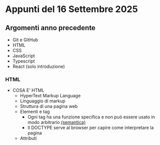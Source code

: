# Appunti del 16 Settembre 2025

## Argomenti anno precedente
- Git e GitHub
- HTML 
- CSS
- JavaScript
- Typescript
- React (solo introduzione)

### HTML
- COSA E' HTML
    - HyperText Markup Language
    - Linguaggio di markup
    - Struttura di una pagina web
    - Elementi e tag
        - Ogni tag ha una funzione specifica e non può essere usato in modo arbitrario [(semantica)](./definizioni/semantica.md "Definizione di semantica")
        - Il DOCTYPE serve al browser per capire come interpretare la pagina
    - Attributi